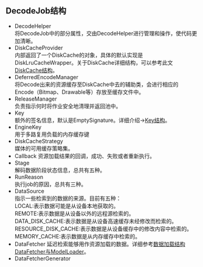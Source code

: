 ## DecodeJob结构

- DecodeHelper  
将DecodeJob中的部分属性，交由DecodeHelper进行管理和操作，使代码更加清晰。
- DiskCacheProvider  
内部返回了一个DiskCache的对象，具体的默认实现是DiskLruCacheWrapper。关于DiskCache详细结构，可以参考此文[DiskCache结构](disk_cache.md)。
- DeferredEncodeManager  
将Decode出来的资源缓存至DiskCache中去的辅助类，会进行相应的Encode（Bitmap、Drawable等）存放至缓存文件中。
- ReleaseManager  
负责指示何时将作业安全地清理并返回池中。
- Key  
额外的签名信息，默认是EmptySignature。详细介绍->[Key结构](key.md)。
- EngineKey  
用于多路复用负载的内存缓存键
- DiskCacheStrategy  
媒体的可用缓存策略集。
- Callback
资源加载结果的回调，成功、失败或者重新执行。
- Stage  
解码数据阶段状态信息，总共有五种。
- RunReason  
执行job的原因，总共有三种。
- DataSource  
指示一些检索到的数据的来源。目前有五种：  
LOCAL:表示数据可能是从设备本地获取的。  
REMOTE:表示数据是从设备以外的远程源检索的。  
DATA_DISK_CACHE:表示数据是从设备高速缓存未经修改而检索的。  
RESOURCE_DISK_CACHE:表示数据是从设备缓存中的修改内容中检索的。  
MEMORY_CACHE:表示数据是从内存缓存中检索的。
- DataFetcher
延迟检索能够用作资源加载的数据。详细参考[数据加载结构DataFetcher与ModelLoader](datafetcher_and_modelloader.md)。
- DataFetcherGenerator
